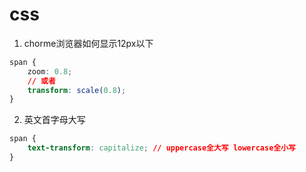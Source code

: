 # css

1. chorme浏览器如何显示12px以下
```css
span {
	zoom: 0.8;
	// 或者
	transform: scale(0.8);
}
```
2. 英文首字母大写
```css
span {
	text-transform: capitalize; // uppercase全大写 lowercase全小写
}
```
